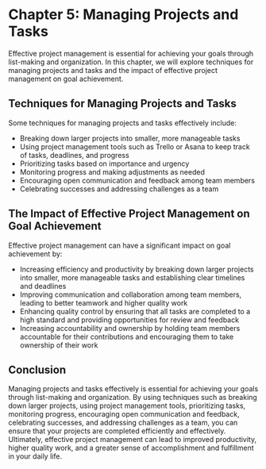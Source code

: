 Chapter 5: Managing Projects and Tasks
======================================

Effective project management is essential for achieving your goals through list-making and organization. In this chapter, we will explore techniques for managing projects and tasks and the impact of effective project management on goal achievement.

Techniques for Managing Projects and Tasks
------------------------------------------

Some techniques for managing projects and tasks effectively include:

* Breaking down larger projects into smaller, more manageable tasks
* Using project management tools such as Trello or Asana to keep track of tasks, deadlines, and progress
* Prioritizing tasks based on importance and urgency
* Monitoring progress and making adjustments as needed
* Encouraging open communication and feedback among team members
* Celebrating successes and addressing challenges as a team

The Impact of Effective Project Management on Goal Achievement
--------------------------------------------------------------

Effective project management can have a significant impact on goal achievement by:

* Increasing efficiency and productivity by breaking down larger projects into smaller, more manageable tasks and establishing clear timelines and deadlines
* Improving communication and collaboration among team members, leading to better teamwork and higher quality work
* Enhancing quality control by ensuring that all tasks are completed to a high standard and providing opportunities for review and feedback
* Increasing accountability and ownership by holding team members accountable for their contributions and encouraging them to take ownership of their work

Conclusion
----------

Managing projects and tasks effectively is essential for achieving your goals through list-making and organization. By using techniques such as breaking down larger projects, using project management tools, prioritizing tasks, monitoring progress, encouraging open communication and feedback, celebrating successes, and addressing challenges as a team, you can ensure that your projects are completed efficiently and effectively. Ultimately, effective project management can lead to improved productivity, higher quality work, and a greater sense of accomplishment and fulfillment in your daily life.
